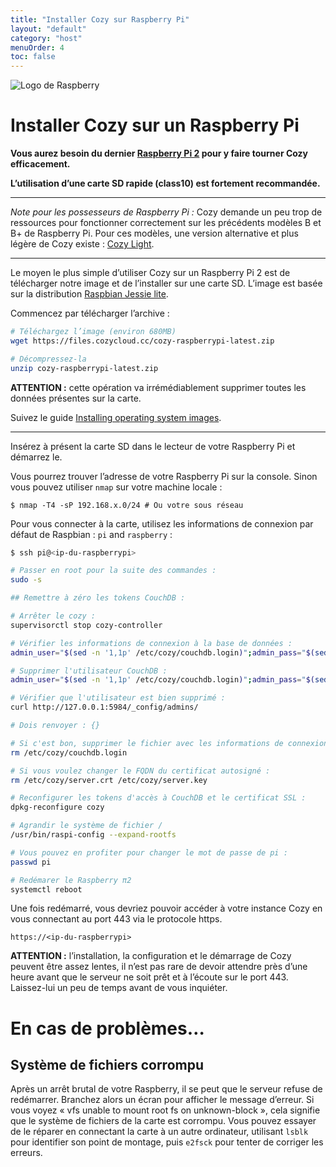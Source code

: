 ```yaml
---
title: "Installer Cozy sur Raspberry Pi"
layout: "default"
category: "host"
menuOrder: 4
toc: false
---
```



<div class="install-inner-logo"> 
<img alt="Logo de Raspberry" src="/assets/images/raspberry-logo.png">
</div>

# Installer Cozy sur un Raspberry Pi

**Vous aurez besoin du dernier [Raspberry Pi 2](http://fr.wikipedia.org/wiki/Raspberry_Pi)
pour y faire tourner Cozy efficacement.**

**L’utilisation d’une carte SD rapide (class10) est fortement recommandée.**

---

*Note pour les possesseurs de Raspberry Pi :* Cozy demande un peu trop de
ressources pour fonctionner correctement sur les précédents modèles B et B+
de Raspberry Pi. Pour ces modèles, une version alternative et plus légère de
Cozy existe : [Cozy Light](https://github.com/cozy-labs/cozy-light).

---

Le moyen le plus simple d’utiliser Cozy sur un Raspberry Pi 2 est de
télécharger notre image et de l’installer sur une carte SD. L’image est basée
sur la distribution [Raspbian Jessie lite](https://www.raspberrypi.org/downloads/raspbian/).

Commencez par télécharger l’archive :

```bash
# Téléchargez l’image (environ 680MB)
wget https://files.cozycloud.cc/cozy-raspberrypi-latest.zip

# Décompressez-la
unzip cozy-raspberrypi-latest.zip
```

**ATTENTION :** cette opération va irrémédiablement supprimer toutes les
données présentes sur la carte.

Suivez le guide [Installing operating system images](https://www.raspberrypi.org/documentation/installation/installing-images/README.md).

---

Insérez à présent la carte SD dans le lecteur de votre Raspberry Pi et démarrez
le.

Vous pourrez trouver l’adresse de votre Raspberry Pi sur la console. Sinon vous pouvez
utiliser `nmap` sur votre machine locale :

```
$ nmap -T4 -sP 192.168.x.0/24 # Ou votre sous réseau
```

Pour vous connecter à la carte, utilisez les informations de connexion par
défaut de Raspbian : ```pi``` and ```raspberry``` :

```bash
$ ssh pi@<ip-du-raspberrypi>

# Passer en root pour la suite des commandes :
sudo -s

## Remettre à zéro les tokens CouchDB :

# Arrêter le cozy :
supervisorctl stop cozy-controller

# Vérifier les informations de connexion à la base de données :
admin_user="$(sed -n '1,1p' /etc/cozy/couchdb.login)";admin_pass="$(sed -n '2,1p' /etc/cozy/couchdb.login)";curl http://${admin_user}:${admin_pass}@127.0.0.1:5984/cozy

# Supprimer l'utilisateur CouchDB :
admin_user="$(sed -n '1,1p' /etc/cozy/couchdb.login)";admin_pass="$(sed -n '2,1p' /etc/cozy/couchdb.login)";curl -X DELETE http://${admin_user}:${admin_pass}@127.0.0.1:5984/_config/admins/${admin_user}

# Vérifier que l'utilisateur est bien supprimé :
curl http://127.0.0.1:5984/_config/admins/

# Dois renvoyer : {}

# Si c'est bon, supprimer le fichier avec les informations de connexions :
rm /etc/cozy/couchdb.login

# Si vous voulez changer le FQDN du certificat autosigné :
rm /etc/cozy/server.crt /etc/cozy/server.key

# Reconfigurer les tokens d'accès à CouchDB et le certificat SSL :
dpkg-reconfigure cozy

# Agrandir le système de fichier /
/usr/bin/raspi-config --expand-rootfs

# Vous pouvez en profiter pour changer le mot de passe de pi :
passwd pi

# Redémarer le Raspberry π2
systemctl reboot
```

Une fois redémarré, vous devriez pouvoir accéder à votre instance Cozy en vous
connectant au port 443 via le protocole https.

`https://<ip-du-raspberrypi>`

**ATTENTION :** l’installation, la configuration et le démarrage de Cozy peuvent
être assez lentes, il n’est pas rare de devoir attendre près d’une heure avant
que le serveur ne soit prêt et à l’écoute sur le port 443.  Laissez-lui un peu
de temps avant de vous inquiéter.

# En cas de problèmes…

## Système de fichiers corrompu

Après un arrêt brutal de votre Raspberry, il se peut que le serveur refuse de redémarrer. Branchez alors un écran pour afficher le message d’erreur. Si vous voyez « vfs unable to mount root fs on unknown-block », cela signifie que le système de fichiers de la carte est corrompu. Vous pouvez essayer de le réparer en connectant la carte à un autre ordinateur, utilisant `lsblk` pour identifier son point de montage, puis `e2fsck` pour tenter de corriger les erreurs.
